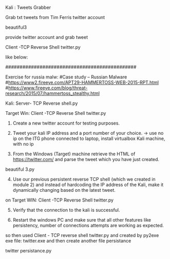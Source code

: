 Kali : Tweets Grabber

Grab txt tweets from Tim Ferris twitter account


beautiful3

provide twitter account and grab tweet


Client -TCP Reverse Shell twitter.py

like below:

##############################################

Exercise for russia malw: 
#Case study – Russian Malware
#https://www2.fireeye.com/APT29-HAMMERTOSS-WEB-2015-RPT.html
#https://www.fireeye.com/blog/threat-research/2015/07/hammertoss_stealthy.html

Kali: Server- TCP Reverse shell.py


Target Win: Client -TCP Reverse Shell twitter.py


1. Create a new twitter account for testing purposes.  

2. Tweet your kali IP address and a port number of your choice.   -> use no ip on the ITG phone connected to laptop, install virtualbox Kali machine, with no ip

3. From the Windows (Target) machine retrieve the HTML of https://twitter.com/<YourAccount> and parse the tweet which you have just created.

beautiful 3.py

4. Use our previous persistent reverse TCP shell (which we created in module 2) and instead of hardcoding the IP address of the Kali, make it dynamically changing based on the latest tweet.

on Target WIN: Client -TCP Reverse Shell twitter.py  

5. Verify that the connection to the kali is successful.


6. Restart the windows PC and make sure that all other features like persistency, number of connections attempts are working as expected.

so then used Client - TCP reverse shell twitter.py and created by py2exe exe file: twitter.exe
and then create another file persistance

twitter persistance.py